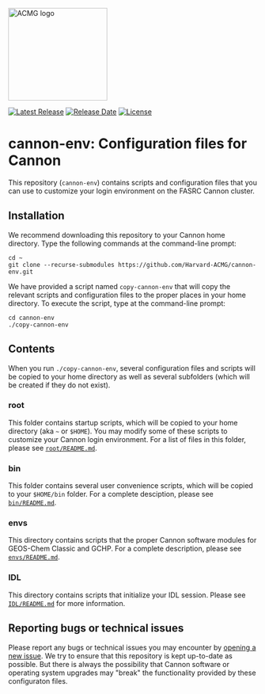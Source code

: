 <a href="https://acmg.seas.harvard.edu"><img src="https://acmg.seas.harvard.edu/sites/projects.iq.harvard.edu/files/acmg/files/img_acmg_logo_small.png" width="200" height="187" alt="ACMG logo"></a>

[![Latest
Release](https://img.shields.io/github/v/release/Harvard-ACMG/cannon-env?label=Latest%20Release)](https://github.com/Harvard-ACMG/cannon-env/releases) [![Release
Date](https://img.shields.io/github/release-date/Harvard-ACMG/cannon-env)](https://github.com/Harvard-ACMG/cannon-env/releases/) [![License](https://img.shields.io/badge/License-MIT-blue.svg)](https://github.com/Harvard-ACMG/cannon-env/blob/main/LICENSE.txt)

# cannon-env: Configuration files for Cannon

This repository (`cannon-env`) contains scripts and configuration files that you can use to customize your login environment on the FASRC Cannon cluster.

## Installation

We recommend downloading this repository to your Cannon home directory.  Type the following commands at the command-line prompt:
```
cd ~
git clone --recurse-submodules https://github.com/Harvard-ACMG/cannon-env.git
```

We have provided a script named `copy-cannon-env` that will copy the relevant scripts and configuration files to the proper places in your home directory.  To execute the script, type at the command-line prompt:
```
cd cannon-env
./copy-cannon-env
```

## Contents

When you run `./copy-cannon-env`, several configuration files and scripts will be copied to your home directory as well as several subfolders (which will be created if they do not exist).   

### root

This folder contains startup scripts, which will be copied to your home directory (aka `~` or `$HOME`).  You may modify some of these scripts to customize your Cannon login environment.  For a list of files in this folder, please see [`root/README.md`](root/README.md).

### bin

This folder contains several user convenience scripts, which will be copied to your `$HOME/bin` folder.  For a complete desciption, please see [`bin/README.md`](bin/README.md).

### envs

This directory contains scripts that the proper Cannon software modules for GEOS-Chem Classic and GCHP.  For a complete description, please see [`envs/README.md`](envs/README.md).

### IDL

This directory contains scripts that initialize your IDL session.  Please see [`IDL/README.md`](IDL/README.md) for more information.

## Reporting bugs or technical issues

Please report any bugs or technical issues you may encounter by [opening a new issue](https://github.com/Harvard-ACMG/cannon-env/issues).  We try to ensure that this repository is kept up-to-date as possible.  But there is always the possibility that Cannon software or operating system upgrades may "break" the functionality provided by these configuraton files.
